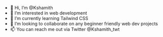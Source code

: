 - 👋 Hi, I’m @Kshamith
- 👀 I’m interested in web development 
- 🌱 I’m currently learning Tailwind CSS 
- 💞️ I’m looking to collaborate on any beginner friendly web dev projects
- 📫 You can reach me out via Twitter @Kshamith_twt

<!---
Kshamith/Kshamith is a ✨ special ✨ repository because its `README.md` (this file) appears on your GitHub profile.
You can click the Preview link to take a look at your changes.
--->
